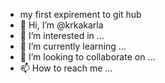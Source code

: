 - my first expirement to git hub
- 👋 Hi, I’m @krkakarla
- 👀 I’m interested in ...
- 🌱 I’m currently learning ...
- 💞️ I’m looking to collaborate on ...
- 📫 How to reach me ...

<!---
krkakarla/krkakarla is a ✨ special ✨ repository because its `README.md` (this file) appears on your GitHub profile.
You can click the Preview 
link to take a look at your changes.:)
Details are provided :)G
This is my second modification at website level 
